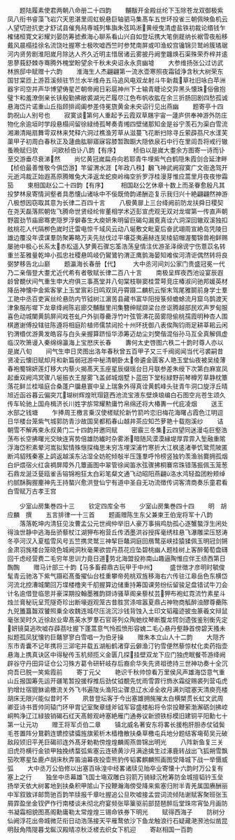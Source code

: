 <!-- { "loadSidebar": true } -->
　　题陆履素使君两朝八命册二十四韵
　　黼黻开金殿丝纶下玉除苍龙双御极紫凤八衔书睿藻飞岩穴天恩湛里闾虹蜺悬巨轴驷马集髙车五世环投雀三朝佩映鱼机云人望切逊抗吏才舒试县催鳬舄専城列隼旟朱弦鸣淅黄绶曳清虚盐铁初裁论缗钱乍榷储桓寛文彩耀刘晏防筹摅煮海心聊系看山兴自如登坛携大笔倒屣纳长裾雪夜船移戴风晨榻挂徐名流饶吐握寒士极吹嘘西竺时参梵南屏或叩渔蛟宫镵锦贝鹫岭簇璚琚河内贤劳剧淮阳嵗月除达人齐久近明主惜居诸云雾披丹阙奎躔焕石渠殊荣乔梓并逺思蓼莪舒棘寺骞腾外槐堂盼望余千秋未央诏永永贲幽墟
　　大参维扬张公过访武林旅邸中赋赠十六韵
　　淮海生人杰翩翩第一流氷壶寒照夜霜钺浄含秋大树荣东国甘棠匝上游苕溪频驻节兰水半维舟五马追风电双龙射斗牛新裁草社旧咏白苹洲器宇司空并声华博望俦星芒朝帝阙日彩扈神州下士输青睫论交异黑头懐珠俗傲抱璧卞和羞潦倒亲长铗殷勤拂敝裘湖光芒履尽江色布帆收肱在余三折肠回剧四愁孤诚悬海岱片诺重山丘指顾排阊阖参差侍冕旒黄金未央诏行见出燕幽
　　题寄亭十四韵祝山人别号也
　　寂寞谈第何人重起予云霞双草屩宇宙一蘧庐供奉神游外防庄物化余逾垣时学段悬榻间留徐緑绮孤琴奏青缃四壁储那知金是谷宁羡石为渠白雪流湘濑清飚扇舞雩双林来梵释六洞过樵渔芳草从滋蔓飞花断扫除寻丘萦薜茘尺水漾芙蕖甲子初周白春秋正及蘧曲肱聊寤寐容膝暂踟蹰大隠依泉石中行在里闾吾将戒行辙蚤晩赋归欤
　　问欧桢伯讣八韵【有序】
　　桢伯以是嵗大耋余方图寄一诗而讣至交游垂尽衰涕然
　　尚忆黄冠嵗扁舟向若耶青牛埋紫气白鹤隠朱霞剑合延津畔【桢伯最善惟敬今俱岱游】竿留渭水涯【年政八秩】飜飞神武阙寂寞广文衙逸驾开元逝鸿裁正始遐髙原腾雉兔大泽返龙蛇庾岭梅空折罗浮桂漫芽惟应蒿里月夜夜惨霜笳
　　柬相国赵公二十四韵【有序】
　　相国赵公乞休章十数上而圣眷愈殷凡其投梦林泉寄情涧壑者具悉懐山诸咏中不佞既倚韵递酬迩复示我归兴十絶翩翩然神游八极想因窃取其意为长律二百四十言
　　八极黄扉上三台绛阙前防龙扶舜日稷契在尧天磊落熙朝佐飞腾命世贤经纶侔董相学术迈彭宣虎观无双对龙墀第一传直声朝野震劲节庙廊骞吏隠罗浮僻春生大庾妍朱明留巨碣勾漏覔真诠六洞深回辙双溪独扣舷桃花人代隔栁色嵗时迁雷电惊千域风云动八埏敷文毗夏后奋武翊周宣絶岛凭陵日雄边覆没年谟谋羣防聚筹略万夫先挞伐过平壤芟夷遍赫连吴绫貂帽渥蜀锦兽袍鲜赐屡驰中极心长系太赤松遥入梦黄石骤忘筌浩荡皇情注优游圣泽绵谤宁伤薏苡名转重兰荃雅量乾坤小孤忠社稷悬鸣岐仍鸑鷟钓渭正鹰鹯海晏知难俟河清讵偶然转将良弼梦移告北山巅
　　题瀛海长春册【代】
　　大中丞河间刘公家门贵盛冠冕一代乃二亲偕登大耋尤近代希有者敬赋长律二百八十言
　　南极呈辉夜西池设宴辰遐龄曾覩伏间气重生申大府俱三事髙堂并八旬棠枝聨窦桂萱萼竞庄椿淑问驰邦媛英材降岳神懐中金紫客掌上玉堂賔彩日鸣双凤丹霄蹑二麟机云惭末驾尾雅鬬前身学士羣工艳中丞百吏寅丝纶悬防内节钺树江濵苦县藏书富华阳授箓频蟾蜍流月窟乌鹊渡天津象服彤墀下龙章绛阙陈岩廊交黼黻里闬集簪绅赋撷梁台彦讴腾越部民欢声罗甸服喜色动城闉黄鹄屏间戏苍虬户外驯尊罍浮竹叶弦管沸花茵雾隠偷桃孺霞明种杏人围棋邀谢傅投辖驻陈遵将相庭阶植师儒禁闼抡十州环抚御八表俟陶钧雨足耕莘耜云闲钓渭缗优游黄发皓容与白头亲握算跻恒华添筹迈劫尘刘樊偕混俗孙马互全真解佩虚临汉吹箫谩入秦绵绵瀛海上宝厯庆长春
　　夀何太史啓图六秩二十韵时尊人亦以是嵗八旬
　　间气生申日灵图出洛年春秋曾五百甲子又三千阀阅闻当代弓裘嗣昔贤凌云懐旧赋却月和新篇弱冠游中秘清朝卧太帝遴金匮客人艳玉堂仙夜被吴绫薄春袍蜀锦妍莲灯移大内藜火揭髙天玉座星辰缀瑶台日月联参差朱绶下次第白麻宣凤起垂双阙鸿冥骤八埏振衣王屋雾飞盖邺城烟墅卜蓝田下堂标緑野前琴樽芳草静枕簟落花鲜兰桂堦庭合桑蓬户牖悬寰中呈上瑞象外得真诠黄鹤峰头驻青牛洞口旋浮丘晴旭近函谷暮云偏突兀瑚树辉煌玳瑁筵西池流宝液东壁焕琅编白石图空兆苍生颂久传车轮驰上国舟楫济长川姓字旂常耀勲庸竹帛绵还将大椿夀一代庇凌烟
　　送王水部之钱塘
　　乍捧周王檄言乗汉使槎赋抡新竹箭吟恋旧梅花海曙占霞色江明逗日华楼台笼紫气城郭防青沙故国吴都稻春山越井茶应知苎萝艳十载抱溪纱
　　诘朝雪不解再柬永叔黄门二十四韵并邀同赋
　　密霰三冬集云四望同迷漫屯巨壑浩荡布长空拂曙光交映连宵势倍雄防纎时杂雾淅暗随风漠漠縁堤厚霏霏入堑融重隂浮海岱积素晕河嵩拟絮情殊惬探梅思未穷冻埋深浦竹寒折大江枫逺渚拳饥鹭荒陂匿断鸿貂残秦塞上鹢返越溪东沾湿全妨舵倾敧半压篷羣呼怜榜竖独钓羡渔翁爨拥孤烟白炉煨宿火红衾裯屏障外几簟画图中翠管徐闻笛氷弦骤拂桐褰帘珠错落振佩玉笼葱石鼎龙涎泛甆瓯雀舌镕锦袍狂太白彩笔粲文通飞动昭阳燕翩洛水鸿轻盈团粉颊绰约腻酥胸握麈神先王持螯兴愈洪登仙宁有道中圣自无功流徴传词客清商奏乐童君看白雪赋万古孝王宫






　　少室山房集巻四十三
　　钦定四库全书
　　少室山房集巻四十四
　　明　胡应麟　撰
　　五言排律一十三首
　　题画赠陈生东父兼柬王伯宠将军十八韵
　　落落乾坤内清狂见汝曹孟公元世阀仲举旧人豪万事捐鸡肋孤心逐蟹螯浮生闲处得浊世静中逃海岳骄藜杖江湖狎布袍营丘传洒墨洪谷授挥毫绣柱悬飞瀑雕梁压怒涛冬亭河汉入夏槛雪风号五竺携灵鹫三神挈巨鼇洞庭回鴈鹜巫峡挂猿猱佩玉明冠剑锵金肃羽旄楼台笼晓色城阙洞秋毫果欲尝丹茘花应坠碧桃幽人题桂树上客醉葡萄盘礴回千虑经营费二毛穷年思训力竟日道劳北海盟投祢南山趣逼陶惟应伴王绩西第日醄醄
　　赠马计部三十韵【马多畜彛鼎古玩甲于中州】
　　盛世徴才彦明时毓俊髦青云驰洛下紫气蹑崧髙蚤擢仙台桂重攀帝苑桃双旌移海右六传驻江皋岳色东横岱河流北控漕城闉回万堞楼橹夹千舠握算边储重持筹国课劳纷纭留骏足盘错试牛刀会计名逾借登临思并豪深期投翰墨雅韵撷诗骚草阁亲藜杖芸狎布袍虹霓流竹素星斗烛兰膏秘玩呈荒隧奇珍出断壕遐观笼古昔胜赏涤喧嚣夏鼎占神物商觚醉浊醪尊罍陈九兕簠簋齧双饕照乗全收魏连城尽压洮沉沙钱背蚀入土印文韬籕迹披虫篆羲文辩鼠毫张吴时久近徐赵业卑髙英水罗羣石官哥列众陶虵纹琴断腹龙锷剑遗弢鉴别衡先定妍镜莫逃吹嘘存薜茘吐握下蓬蒿意气怜孤愤形容媿二毛心悬丹壑静首傍碧天搔未拟题孤凤犹懐钓巨鼇寥寥白雪唱一为伯牙操
　　赠朱本立山人十二韵
　　大隠齐东市青囊不记年携将三泖宅并载五湖船鹤渚穿云僻渔汀钓雪便然藜惊杖化卖药指壶悬海上携真诀区中得秘传玉机频揽义金匮几探挂壁双龙下应门独虎眠餐苓游绛阙辟谷守丹田异证仓公习殊方葛令研轩岐存后裔俞华失先贤祖徳持三世神功奏十全沉疴吾已脱一笑紫霞前
　　寄丁元父
　　艳识千秋帅惊看万里侯风声雄海岱意气重山丘报国筹先运开疆笔暂投援桴推后劲仗钺覩先忧雨雪霏行斾氷霜绽赐裘列营屯虎豹增灶宿貔貅谕檄流关外飞书遍陇头渔阳尘骤息辽水淖全收月满刘琨塞天清庾亮楼胡床无限兴能似昔时不
　　夙昔登坛客于今出塞雄拥旄摧太白横槊贯长虹文武周卿亚诗书晋帅同辕门环甲胄记室聚章缝斧钺军容盛楼船将令崇投鞭萦渤澥砺剑拂崆峒鸭浄辽江緑狼销碣石红天髙鲸观峙塞絶雁门通券议新颁铁标模旧建铜平阳勳七十第一让元功
　　赠王将军贞伯二章
　　镇北威名著安东将畧长援枹肝胆赤仗钺鬓毛苍置阵分鵞鹳连镳控骕骦旌旗萦析木樯橹散扶桑草檄屯兵地分题结客塲荀吴元破敌段颎旧平羌巨碣祁连外髙牙勅勒傍煌煌麟阁燕兽锦出明光
　　八阵新鱼复三关旧虎符横行金锁甲独挽绣蝥弧紫塞云连碛黄沙月满途擒生过涿鹿转战出飞狐朔雪飘笳吹寒星坠鹿卢胡床秋弄笛油幕夜投壶熊豹传韬畧麒麟照画图受降城下战一举慑威弧
　　大中丞万公伯修以出塞百咏湟中经畧诸牍见贻卒业寄懐十六韵时万公复有塞上之行
　　独坐中丞幕雄飞国士塲双雕白羽箭万骑緑沉枪筹防金城擅韬钤玉垒扬举天依大树畧地到扶桑积甲隂山下投鞭瀚海傍受降来紫塞归附半青羌属国赓酬丽中军叙致详邮筒驰百韵竿牍报千章吐握追公旦吹嘘接孟尝词流倾陆谢赋客聚班张玉屑霏盈坐金钗俨作行南楼谈未彻北府宴频张筚篥驱前部琵琶醉后堂珠帘宵坠月画防书凝霜相貌图髙阁勳庸勒太常煌煌三锡命铁券下明光
　　赋得西海子
　　防树分仙阙浮花出帝城微茫衔日动浩荡接天平雁鹜依沙下鱼龙触浪行石疑藏滟滪池似凿昆明鼔角隋隄暮戈鋋汉殿晴凉秋泛槎去织女下机迎
　　寄赵相国一百韵
